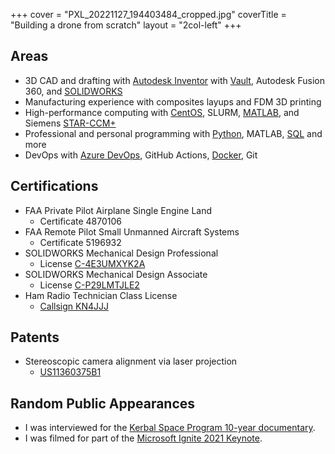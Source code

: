 +++
cover = "PXL_20221127_194403484_cropped.jpg"
coverTitle = "Building a drone from scratch"
layout = "2col-left"
+++

## Areas

- 3D CAD and drafting with [Autodesk Inventor](/tags/autodesk-inventor) with [Vault](/tags/autodesk-vault), Autodesk Fusion 360, and [SOLIDWORKS](/tags/solidworks)
- Manufacturing experience with composites layups and FDM 3D printing
- High-performance computing with [CentOS](/tags/centos), SLURM, [MATLAB](/tags/matlab), and Siemens [STAR-CCM+](/tags/star-ccm+)
- Professional and personal programming with [Python](/tags/python), MATLAB, [SQL](/tags/sql) and more
- DevOps with [Azure DevOps](/tags/azure-devops), GitHub Actions, [Docker](/tags/docker), Git

## Certifications

- FAA Private Pilot Airplane Single Engine Land
  - Certificate 4870106
- FAA Remote Pilot Small Unmanned Aircraft Systems
  - Certificate 5196932
- SOLIDWORKS Mechanical Design Professional
  - License [C-4E3UMXYK2A](https://links.nathanv.me/cswp)
- SOLIDWORKS Mechanical Design Associate
  - License [C-P29LMTJLE2](https://links.nathanv.me/cswa)
- Ham Radio Technician Class License
  - [Callsign KN4JJJ](https://links.nathanv.me/ham)

## Patents

- Stereoscopic camera alignment via laser projection
  - [US11360375B1](https://links.nathanv.me/patent)

## Random Public Appearances

- I was interviewed for the [Kerbal Space Program 10-year documentary](https://links.nathanv.me/ksp10).
- I was filmed for part of the [Microsoft Ignite 2021 Keynote](https://links.nathanv.me/bellmsignite21keynote).

